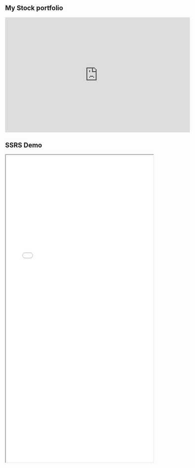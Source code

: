 ## My Stock portfolio

<iframe title="stock_tracking - Page 1" width="600" height="373.5" src="https://app.powerbi.com/view?r=eyJrIjoiOGUyMzg0OWUtOGQ3Yy00MDNmLWJkN2YtN2E1MTNiMmJlMjNkIiwidCI6Ijc2MDNjZDcxLTM1YzQtNGU4ZC1hMDkzLWRmNzJmNWIxNjE3MSIsImMiOjF9" frameborder="0" allowFullScreen="true"></iframe>

## SSRS Demo
<iframe src="Paginated report demo.pdf" width="95%" height="1000px"></iframe>   
